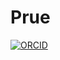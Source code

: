 # Prue
[ ![ORCID](https://img.shields.io/badge/ORCID-0009-0008-7893-1506-orange.svg)](https://orcid.org/0009-0008-7893-1506)
